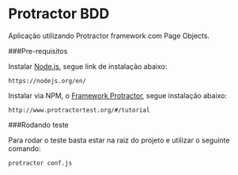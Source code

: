# Protractor BDD

Aplicação utilizando Protractor framework com Page Objects.

###Pre-requisitos 

Instalar [Node.js](https://nodejs.org/en/), segue link de instalação abaixo:
```
https://nodejs.org/en/
```
Instalar via NPM, o [Framework Protractor](http://www.protractortest.org/#/tutorial), segue instalação abaixo:
 ```
http://www.protractortest.org/#/tutorial
```

###Rodando teste 

Para rodar o teste basta estar na raiz do projeto e utilizar o seguinte comando:
```
protractor conf.js
```



